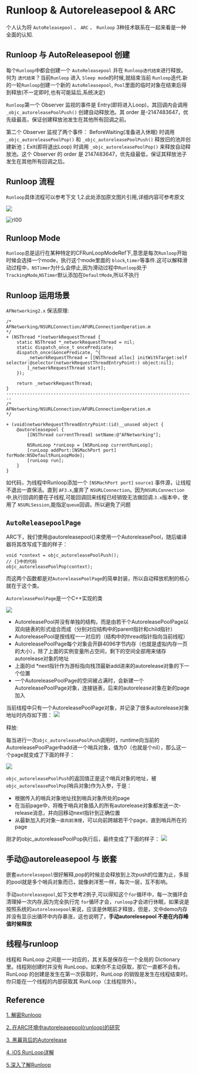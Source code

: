 #  Runloop & Autoreleasepool & ARC

个人认为将 `AutoReleasepool` 、 `ARC` 、 `Runloop` 3种技术联系在一起来看是一种全面的认知.


## Runloop 与 AutoReleasepool 创建
 每个`Runloop`中都会创建一个 `AutoReleasepool` 并在 `Runloop迭代结束`进行释放。何为 `迭代结束`？当前`Runloop` 进入 `Sleep mode`的时候,就结束当前 `Runloop`迭代.新的一轮`Runloop`创建一个新的 `AutoReleasepool`, `Pool`里面的临时对象在结束后得到释放(不一定即时,也有可能延后,系统决定)
 
 `Runloop`第一个 Observer 监视的事件是 Entry(即将进入Loop)，其回调内会调用 `_objc_autoreleasePoolPush()` 创建自动释放池。其 order 是-2147483647，优先级最高，保证创建释放池发生在其他所有回调之前。

 第二个 Observer 监视了两个事件： BeforeWaiting(准备进入休眠) 时调用`_objc_autoreleasePoolPop()` 和 `_objc_autoreleasePoolPush()` 释放旧的池并创建新池；Exit(即将退出Loop) 时调用 `_objc_autoreleasePoolPop()` 来释放自动释放池。这个 Observer 的 order 是 2147483647，优先级最低，保证其释放池子发生在其他所有回调之后。



## Runloop 流程
 `Runloop`具体流程可以参考下文 1,2.此处添加原文图片引用,详细内容可参考原文

![](http://img.isylar.com/media/15482151348336.jpg)

![rl00](http://img.isylar.com/media/rl00.png)



##  Runloop Mode
 `Runloop`总是运行在某种特定的CFRunLoopModeRef下,意思是每次`Runloop`开始时候会选择一个mode，执行这个mode里面的 `block`,`timer`等事件.这可以解释滑动过程中，`NSTimer`为什么会停止,因为滑动过程中`Runloop`处于 `TrackingMode`,`NSTimer`默认添加在`DefaultMode`,所以不执行


## Runloop 运用场景
 
`AFNetworking2.x` 保活原理:

```
/*
AFNetworking/NSURLConnection/AFURLConnectionOperation.m
*/ 
+ (NSThread *)networkRequestThread {
    static NSThread *_networkRequestThread = nil;
    static dispatch_once_t oncePredicate;
    dispatch_once(&oncePredicate, ^{
        _networkRequestThread = [[NSThread alloc] initWithTarget:self selector:@selector(networkRequestThreadEntryPoint:) object:nil];
        [_networkRequestThread start];
    });

    return _networkRequestThread;
}
------------------------------------------------------------------------
/*
AFNetworking/NSURLConnection/AFURLConnectionOperation.m
*/    

+ (void)networkRequestThreadEntryPoint:(id)__unused object {
    @autoreleasepool {
        [[NSThread currentThread] setName:@"AFNetworking"];

        NSRunLoop *runLoop = [NSRunLoop currentRunLoop];
        [runLoop addPort:[NSMachPort port] forMode:NSDefaultRunLoopMode];
        [runLoop run];
    }
}
```

如代码，为线程中Runloop添加一个 `[NSMachPort port]` `source1` 事件源，让线程不退出一直保活。直到 `AF3.x`,废弃了 `NSURLConnection`。因为`NSURLConnection`中,执行回调的要在子线程,可能回调回来线程已经销毁无法做回调.`3.x`版本中，使用了 `NSURLSession`,能指定`queue`回调，所以避免了问题

## `AutoReleasepoolPage`
ARC下，我们使用@autoreleasepool{}来使用一个AutoreleasePool，随后编译器将其改写成下面的样子：

```
void *context = objc_autoreleasePoolPush();
// {}中的代码
objc_autoreleasePoolPop(context);
```

而这两个函数都是对`AutoreleasePoolPage`的简单封装，所以自动释放机制的核心就在于这个类。

`AutoreleasePoolPage`是一个C++实现的类

![](http://img.isylar.com/media/15482230177420.jpg)


* AutoreleasePool并没有单独的结构，而是由若干个AutoreleasePoolPage以双向链表的形式组合而成（分别对应结构中的parent指针和child指针）
* AutoreleasePool是按线程一一对应的（结构中的thread指针指向当前线程）
* AutoreleasePoolPage每个对象会开辟4096字节内存（也就是虚拟内存一页的大小），除了上面的实例变量所占空间，剩下的空间全部用来储存autorelease对象的地址
* 上面的id *next指针作为游标指向栈顶最新add进来的autorelease对象的下一个位置
* 一个AutoreleasePoolPage的空间被占满时，会新建一个AutoreleasePoolPage对象，连接链表，后来的autorelease对象在新的page加入

当前线程中只有一个AutoreleasePoolPage对象，并记录了很多autorelease对象地址时内存如下图：
![](http://img.isylar.com/media/15482231312850.jpg)

释放:

每当进行一次`objc_autoreleasePoolPush`调用时，runtime向当前的AutoreleasePoolPage中add进一个哨兵对象，值为0（也就是个nil），那么这一个page就变成了下面的样子：

![](http://img.isylar.com/media/15482231833235.jpg)

`objc_autoreleasePoolPush`的返回值正是这个哨兵对象的地址，被`objc_autoreleasePoolPop`(哨兵对象)作为入参，于是：

* 根据传入的哨兵对象地址找到哨兵对象所处的page
* 在当前page中，将晚于哨兵对象插入的所有autorelease对象都发送一次- release消息，并向回移动next指针到正确位置
* 从最新加入的对象`一直向前清理`，可以向前跨越若干个page，直到哨兵所在的page

刚才的objc_autoreleasePoolPop执行后，最终变成了下面的样子：
![](http://img.isylar.com/media/15482232798459.jpg)


## 手动@autoreleasepool 与 嵌套

嵌套`autorelesepool`很好解释,pop的时候总会释放到上次push的位置为止，多层的pool就是多个哨兵对象而已，就像剥洋葱一样，每次一层，互不影响。

手动`autoreleasepool`,如下文参考2例子,可以得知这个`for`循环中，每一次循环会清理掉一次内存,因为完全执行完 `for`循环才会，`runloop`才会进行休眠，如果说是按照系统的`autoreleasepool`来说，应该是休眠前才释放，但是，文中demo内存并没有显示出循环中内存暴涨，这也说明了，**手动autorelesepool 不是在内存峰值时候释放**

## 线程与runloop
线程和 RunLoop 之间是一一对应的，其关系是保存在一个全局的 Dictionary 里。线程刚创建时并没有 RunLoop，如果你不主动获取，那它一直都不会有。RunLoop 的创建是发生在第一次获取时，RunLoop 的销毁是发生在线程结束时。你只能在一个线程的内部获取其 RunLoop（主线程除外）。


## Reference

[1. 解密Runloop](http://mrpeak.cn/blog/ios-runloop/)

[2. 在ARC环境中autoreleasepool(runloop)的研究](https://juejin.im/post/59eabe2451882578ca2dc145)

[3. 黑幕背后的Autorelease](https://blog.sunnyxx.com/2014/10/15/behind-autorelease/)

[4. iOS RunLoop详解](https://juejin.im/post/5aca2b0a6fb9a028d700e1f8)

[5.深入了解Runloop](https://blog.ibireme.com/2015/05/18/runloop/)